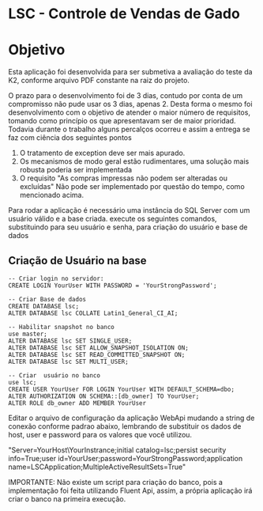 # LSC - Controle de Vendas de Gado

# Objetivo
Esta aplicação foi desenvolvida para ser submetiva a avaliação do teste da K2, conforme arquivo PDF constante na raiz do projeto.

O prazo para o desenvolvimento foi de 3 dias, contudo por conta de um compromisso não pude usar os 3 dias, apenas 2.
Desta forma o mesmo foi desenvolvimento com o objetivo de atender o maior número de requisitos, tomando como princípio os que apresentavam ser de maior prioridad.
Todavia durante o trabalho alguns percalços ocorreu e assim a entrega se faz com ciência dos seguintes pontos

1. O tratamento de exception deve ser mais apurado.
2. Os mecanismos de modo geral estão rudimentares, uma solução mais robusta poderia ser implementada
3. O requisito "As compras impressas não podem ser alteradas ou excluídas" Não pode ser implementado por questão do tempo, como mencionado acima.

Para rodar a aplicação é necessário uma instância do SQL Server com um usuário válido e a base criada.
execute os seguintes comandos, substituindo para seu usuário e senha, para criação do usuário e base de dados

## Criação de Usuário na base

```
-- Criar login no servidor:
CREATE LOGIN YourUser WITH PASSWORD = 'YourStrongPassword';

-- Criar Base de dados
CREATE DATABASE lsc;
ALTER DATABASE lsc COLLATE Latin1_General_CI_AI;

-- Habilitar snapshot no banco
use master;
ALTER DATABASE lsc SET SINGLE_USER;
ALTER DATABASE lsc SET ALLOW_SNAPSHOT_ISOLATION ON;
ALTER DATABASE lsc SET READ_COMMITTED_SNAPSHOT ON;
ALTER DATABASE lsc SET MULTI_USER;

-- Criar  usuário no banco
use lsc;
CREATE USER YourUser FOR LOGIN YourUser WITH DEFAULT_SCHEMA=dbo;
ALTER AUTHORIZATION ON SCHEMA::[db_owner] TO YourUser;
ALTER ROLE db_owner ADD MEMBER YourUser

```

Editar o arquivo de configuração da aplicação WebApi mudando a string de conexão conforme padrao abaixo, lembrando de substituir os dados de host, user e password
para os valores que você utilizou.

"Server=YourHost\YourInstrance;initial catalog=lsc;persist security info=True;user id=YourUser;password=YourStrongPassword;application name=LSCApplication;MultipleActiveResultSets=True"

IMPORTANTE: Não existe um script para criação do banco, pois a implementação foi feita utilizando Fluent Api, assim, a própria aplicação irá criar o banco na primeira execução.